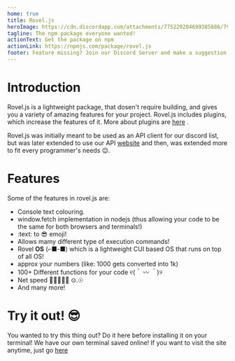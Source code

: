 ```yaml
---
home: true
title: Rovel.js
heroImage: https://cdn.discordapp.com/attachments/775220204699385886/793104276699480064/20201217_095026_0000.png
tagline: The npm package everyone wanted!
actionText: Get the package on npm
actionLink: https://npmjs.com/package/rovel.js
footer: Feature missing? Join our Discord Server and make a suggestion!
---
```


# Introduction
Rovel.js is a lightweight package, that dosen't require building, and gives you a variety of amazing features for your project. Rovel.js includes plugins, which increase the features of it. More about plugins are [here](/rjs-plugins) .

Rovel.js was initially meant to be used as an API client for our discord list, but was later extended to use our API [website](https://rovelapi.glitch.me) and then, was extended more to fit every programmer's needs 😌.

# Features

Some of the features in rovel.js are:
- Console text colouring.
- window.fetch implementation in nodejs (thus allowing your code to be the same for both browsers and terminals!)
- :text: to 😎 emoji!
- Allows mamy different type of execution commands!
- Rovel **OS** (⌐■-■) which is a lightweight CUI based OS that runs on top of all OS!
- approx your numbers (like: 1000 gets converted into 1k)
- 100+ Different functions for your code ୧(＾ 〰 ＾)୨
- Net speed 🚂🚃🚃🚃🚃 ⊙.☉
- And many more!

# Try it out! 😎
You wanted to try this thing out? Do it here before installing it on your terminal! We have our own terminal saved online! If you want to visit the site anytime, just go [here](https://npm.runkit.com/rovel.js)

<div id="term"></div>
<script>var notebook = RunKit.createNotebook({
    // the parent element for the new notebook
    element: document.getElementById("term"),
    // specify the source of the notebook
    source: "const rovel = require(\"rovel.js\");\nconsole.log(rovel.text.green(\"Hello World\nFrom rovel.js!\"));"
})</script>